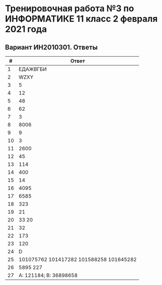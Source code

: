 # Тренировочная работа №3 по ИНФОРМАТИКЕ 11 класс 2 февраля 2021 года 

## Вариант ИН2010301. Ответы

|#       |Ответ   |
|---|---|
1|ЕДАЖВГБИ
2|WZXY
3|5
4|12
5|48
6|62
7|3
8|8006
9|9
10|3
11|2600
12|45
13|114
14|400
15|14
16|4095
17|6585
18|323
19|21
20|33 20
21|32
22|173
23|120
24|D
25|101075762 101417282 101588258 101645282
26|5895 227
27|А: 121184; В: 36898658

